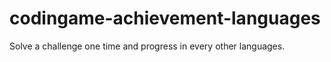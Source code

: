 # codingame-achievement-languages

Solve a challenge one time and progress in every other languages.
